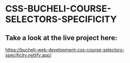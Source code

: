 # CSS-BUCHELI-COURSE-SELECTORS-SPECIFICITY

## Take a look at the live project here:
https://bucheli-web-development-css-course-selectors-specificity.netlify.app/
